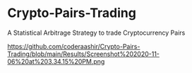 # Crypto-Pairs-Trading
A Statistical Arbitrage Strategy to trade Cryptocurrency Pairs

https://github.com/coderaashir/Crypto-Pairs-Trading/blob/main/Results/Screenshot%202020-11-06%20at%203.34.15%20PM.png
